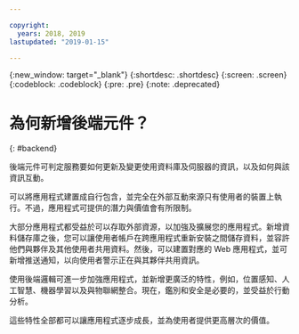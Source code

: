 ```yaml
---

copyright:
  years: 2018, 2019
lastupdated: "2019-01-15"

---
```


{:new_window: target="_blank"}
{:shortdesc: .shortdesc}
{:screen: .screen}
{:codeblock: .codeblock}
{:pre: .pre}
{:note: .deprecated}

# 為何新增後端元件？
{: #backend}

後端元件可判定服務要如何更新及變更使用資料庫及伺服器的資訊，以及如何與該資訊互動。

可以將應用程式建置成自行包含，並完全在外部互動來源只有使用者的裝置上執行。不過，應用程式可提供的潛力與價值會有所限制。

大部分應用程式都受益於可以存取外部資源，以加強及擴展您的應用程式。新增資料儲存庫之後，您可以讓使用者帳戶在跨應用程式重新安裝之間儲存資料，並容許他們與夥伴及其他使用者共用資料。然後，可以建置對應的 Web 應用程式，並可新增推送通知，以向使用者警示正在與其夥伴共用資訊。

使用後端邏輯可進一步加強應用程式，並新增更廣泛的特性，例如，位置感知、人工智慧、機器學習以及與物聯網整合。現在，鑑別和安全是必要的，並受益於行動分析。

這些特性全部都可以讓應用程式逐步成長，並為使用者提供更高層次的價值。
